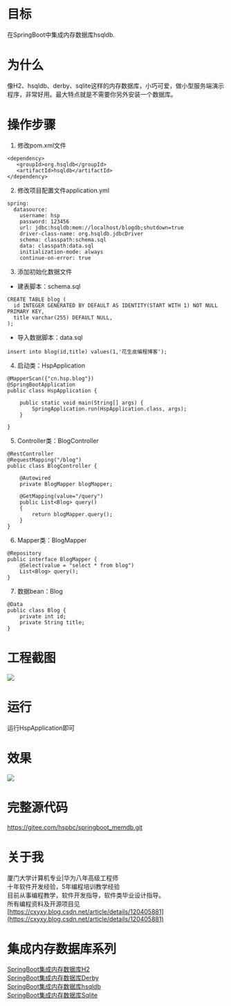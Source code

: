 # 目标
在SpringBoot中集成内存数据库hsqldb.
# 为什么
像H2、hsqldb、derby、sqlite这样的内存数据库，小巧可爱，做小型服务端演示程序，非常好用。最大特点就是不需要你另外安装一个数据库。
# 操作步骤
1. 修改pom.xml文件
```
<dependency>
   <groupId>org.hsqldb</groupId>
   <artifactId>hsqldb</artifactId>
</dependency>
```
2. 修改项目配置文件application.yml
```
spring:
  datasource:
    username: hsp
    password: 123456
    url: jdbc:hsqldb:mem://localhost/blogdb;shutdown=true
    driver-class-name: org.hsqldb.jdbcDriver
    schema: classpath:schema.sql
    data: classpath:data.sql
    initialization-mode: always
    continue-on-error: true
```
3. 添加初始化数据文件
- 建表脚本：schema.sql
```
CREATE TABLE blog (
  id INTEGER GENERATED BY DEFAULT AS IDENTITY(START WITH 1) NOT NULL PRIMARY KEY,
  title varchar(255) DEFAULT NULL,
);
```
- 导入数据脚本：data.sql
```
insert into blog(id,title) values(1,'花生皮编程博客');
```
4. 启动类：HspApplication
```
@MapperScan({"cn.hsp.blog"})
@SpringBootApplication
public class HspApplication {

	public static void main(String[] args) {
		SpringApplication.run(HspApplication.class, args);
	}

}
```
5. Controller类：BlogController
```
@RestController
@RequestMapping("/blog")
public class BlogController {

    @Autowired
    private BlogMapper blogMapper;

    @GetMapping(value="/query")
    public List<Blog> query()
    {
        return blogMapper.query();
    }
}
```
6. Mapper类：BlogMapper
```
@Repository
public interface BlogMapper {
    @Select(value = "select * from blog")
    List<Blog> query();
}
```
7. 数据bean：Blog
```
@Data
public class Blog {
    private int id;
    private String title;
}
```
# 工程截图
![](https://img-blog.csdnimg.cn/img_convert/d4eb1642c9643d1e62ea598247c3f682.png)
# 运行
运行HspApplication即可
# 效果
![](https://img-blog.csdnimg.cn/img_convert/2e0aca90e97ac33f55bc02f2f78a9c15.png)

# 完整源代码
https://gitee.com/hspbc/springboot_memdb.git


# 关于我
厦门大学计算机专业|华为八年高级工程师  
十年软件开发经验，5年编程培训教学经验  
目前从事编程教学，软件开发指导，软件类毕业设计指导。  
所有编程资料及开源项目见[https://cxyxy.blog.csdn.net/article/details/120405881](https://cxyxy.blog.csdn.net/article/details/120405881)

# 集成内存数据库系列
 [SpringBoot集成内存数据库H2](https://cxyxy.blog.csdn.net/article/details/120148641)  
 [SpringBoot集成内存数据库Derby](https://cxyxy.blog.csdn.net/article/details/120148643)  
 [SpringBoot集成内存数据库hsqldb](https://cxyxy.blog.csdn.net/article/details/120148646)  
 [SpringBoot集成内存数据库Sqlite](https://cxyxy.blog.csdn.net/article/details/120148647)